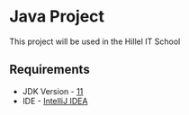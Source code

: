 # Java Project
This project will be used in the Hillel IT School

## Requirements
* JDK Version - [11](https://www.oracle.com/cis/java/technologies/javase/jdk11-archive-downloads.html)
* IDE - [IntelliJ IDEA](https://www.jetbrains.com/idea/)
